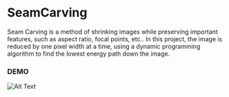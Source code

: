 # SeamCarving

Seam Carving is a method of shrinking images while preserving important features, such as aspect ratio, focal points, etc..
In this project, the image is reduced by one pixel width at a time, using a dynamic programming algorithm to find the lowest energy path down the image. 


### DEMO
![Alt Text](https://media.giphy.com/media/5QjK3u1iwzekPRxWtM/giphy.gif)